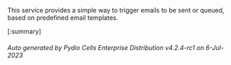 






This service provides a simple way to trigger emails to be sent or queued, based on predefined email templates.

[:summary]

###### Auto generated by Pydio Cells Enterprise Distribution v4.2.4-rc1 on 6-Jul-2023
